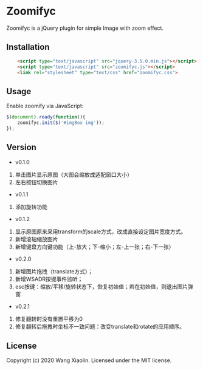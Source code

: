 # Zoomifyc


Zoomifyc is a jQuery plugin for simple Image with zoom effect.

<!-- Check out the examples page: [http://celineWong7.github.io/zoomifyc](http://celineWong7.github.io/zoomifyc). -->


## Installation

```html
	<script type="text/javascript" src="jquery-3.5.0.min.js"></script>
	<script type="text/javascript" src="zoomifyc.js"></script>
	<link rel="stylesheet" type="text/css" href="zoomifyc.css">
```

## Usage

Enable zoomify via JavaScript:

```javascript
$(document).ready(function(){
	zoomifyc.init($('#imgBox img'));
});
```

## Version
* v0.1.0
1. 单击图片显示原图（大图会缩放成适配窗口大小）
2. 左右按钮切换图片

* v0.1.1
1. 添加旋转功能

* v0.1.2
1. 显示原图原来采用transform的scale方式，改成直接设定图片宽度方式。
2. 新增滚轴缩放图片
3. 新增键盘方向键功能（上-放大；下-缩小；左-上一张；右-下一张）


* v0.2.0
1. 新增图片拖拽（translate方式）；
2. 新增WSADR按键事件监听；
3. esc按键：缩放/平移/旋转状态下，恢复初始值；若在初始值，则退出图片弹窗

* v0.2.1
1. 修复翻转时没有重置平移为0
2. 修复翻转后拖拽时坐标不一致问题：改变translate和rotate的应用顺序。

<!-- ## Options

Property | Type | Default | Description
---|---|---|---
duration | `integer` | `200` | Transition duration in milliseconds.
easing | `string` | `"linear"` | Transition property name.
scale | `float` | `0.9` | If the image is bigger than the size of the page, it represent the maximum zoom scale according to page width/height (from 0 to 1).

Options can be passed via data attributes or JavaScript. For data attributes, append the option name to `data-`, as in `data-duration=""`.

## Methods

Method | Description
---|---
zoom | Starts a zoom-in or a zoom-out transformation depending on the state of the image.
zoomIn | Starts a zoom-in transformation.
zoomOut | Starts a zoom-out transformation.
reposition | Calculates the correct position of the image and moves it at the center of the visible part of page.

Example of call the `zoomIn()` method:
```javascript
$('#myImage').zoomify('zoomIn');
```

## Events

Event | Description
---|---
zoom-in.zoomify | Fired before each zoom-in transformation.
zoom-in-complete.zoomify | Fired after each zoom-in transformation.
zoom-out.zoomify | Fired before each zoom-out transformation.
zoom-out-complete.zoomify | Fired after each zoom-out transformation.

```javascript
$('#myImage').on('zoom-in.zoomify', function () {
    // do something...
});
``` -->

## License

Copyright (c) 2020 Wang Xiaolin. Licensed under the MIT license.